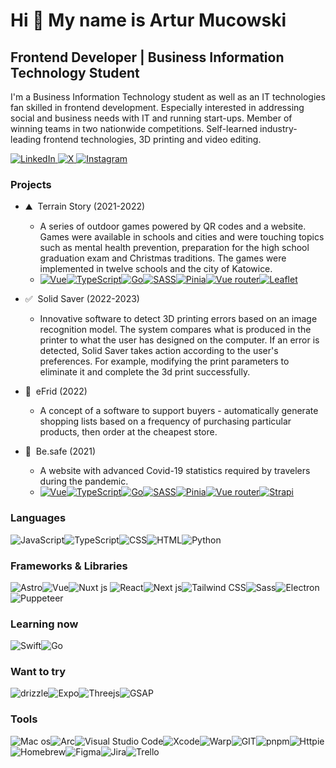 # Hi 👋 My name is Artur Mucowski

## Frontend Developer | Business Information Technology Student

I'm a Business Information Technology student as well as an IT technologies fan skilled in frontend development. Especially interested in addressing social and business needs with IT and running start-ups. Member of winning teams in two nationwide competitions. Self-learned industry-leading frontend technologies,
3D printing and video editing.

<a href="https://www.linkedin.com/in/artur-mucowski" target="_blank" rel="noreferrer">
<img src="https://img.shields.io/badge/LinkedIn-0077B5?style=for-the-badge&logo=linkedin&logoColor=white" alt="LinkedIn" />
</a>
<a href="https://x.com/artalatarta2" target="_blank" rel="noreferrer">
<img src="https://img.shields.io/badge/X-000000?style=for-the-badge&logo=x&logoColor=white" alt="X" />
</a>
<a href="https://www.instagram.com/artur.mucowski/" target="_blank" rel="noreferrer">
<img src="https://img.shields.io/badge/instagram-E4405F?style=for-the-badge&logo=instagram&logoColor=white" alt="Instagram" />
</a>

### Projects

- ⛰️  Terrain Story (2021-2022)

  - A series of outdoor games powered by QR codes and a website. Games were available in schools and cities and were touching topics such as mental health prevention, preparation for the high school graduation exam and Christmas traditions. The games were implemented in twelve schools and the city of Katowice.
  - <a href="https://vuejs.org/" target="_blank" rel="noreferrer"><img src="https://img.shields.io/badge/Vue%20js-35495E?style=for-the-badge&logo=vuedotjs&logoColor=4FC08D" alt="Vue"></a><a href="https://www.typescriptlang.org/" target="_blank" rel="noreferrer"><img src="https://img.shields.io/badge/TypeScript-007ACC?style=for-the-badge&logo=typescript&logoColor=white" alt="TypeScript"></a><a href="https://go.dev/" target="_blank" rel="noreferrer"><img src="https://img.shields.io/badge/Go-00ADD8?style=for-the-badge&logo=go&logoColor=white" alt="Go"></a><a href="https://sass-lang.com/" target="_blank" rel="noreferrer"><img src="https://img.shields.io/badge/SASS-CC6699?style=for-the-badge&logo=sass&logoColor=white" alt="SASS"></a><a href="https://pinia.vuejs.org/" target="_blank" rel="noreferrer"><img src="https://img.shields.io/badge/Pinia-FF005D?style=for-the-badge&logo=pinia&logoColor=white" alt="Pinia"></a><a href="https://router.vuejs.org/" target="_blank" rel="noreferrer"><img src="https://img.shields.io/badge/Vue%20router-4FC08D?style=for-the-badge&logo=vuedotjs&logoColor=white" alt="Vue router"></a><a href="https://leafletjs.com/" target="_blank" rel="noreferrer"><img src="https://img.shields.io/badge/Leaflet-199900?style=for-the-badge&logo=leaflet&logoColor=white" alt="Leaflet"></a>

- ✅  Solid Saver (2022-2023)
  - Innovative software to detect 3D printing errors based on an image recognition model. The system compares what is produced in the printer to what the user has designed on the computer. If an error is detected, Solid Saver takes action according to the user's preferences. For example, modifying the print parameters to eliminate it and complete the 3d print successfully.
- 🛒  eFrid (2022)
  - A concept of a software to support buyers - automatically generate shopping lists based on a frequency of purchasing particular products, then order at the cheapest store.
- 🦠  Be.safe (2021)
  - A website with advanced Covid-19 statistics required by travelers during the pandemic.
  - <a href="https://vuejs.org/" target="_blank" rel="noreferrer"><img src="https://img.shields.io/badge/Vue%20js-35495E?style=for-the-badge&logo=vuedotjs&logoColor=4FC08D" alt="Vue"></a><a href="https://www.typescriptlang.org/" target="_blank" rel="noreferrer"><img src="https://img.shields.io/badge/TypeScript-007ACC?style=for-the-badge&logo=typescript&logoColor=white" alt="TypeScript"></a><a href="https://go.dev/" target="_blank" rel="noreferrer"><img src="https://img.shields.io/badge/Go-00ADD8?style=for-the-badge&logo=go&logoColor=white" alt="Go"></a><a href="https://sass-lang.com/" target="_blank" rel="noreferrer"><img src="https://img.shields.io/badge/SASS-CC6699?style=for-the-badge&logo=sass&logoColor=white" alt="SASS"></a><a href="https://pinia.vuejs.org/" target="_blank" rel="noreferrer"><img src="https://img.shields.io/badge/Pinia-FF005D?style=for-the-badge&logo=pinia&logoColor=white" alt="Pinia"></a><a href="https://router.vuejs.org/" target="_blank" rel="noreferrer"><img src="https://img.shields.io/badge/Vue%20router-4FC08D?style=for-the-badge&logo=vuedotjs&logoColor=white" alt="Vue router"></a><a href="https://strapi.io/" target="_blank" rel="noreferrer"><img src="https://img.shields.io/badge/Strapi-4945FF?style=for-the-badge&logo=strapi&logoColor=white" alt="Strapi"></a>

### Languages

<img src="https://img.shields.io/badge/JavaScript-323330?style=for-the-badge&logo=javascript&logoColor=F7DF1E" alt="JavaScript" /><img src="https://img.shields.io/badge/TypeScript-007ACC?style=for-the-badge&logo=typescript&logoColor=white" alt="TypeScript" /><img src="https://img.shields.io/badge/CSS3-1572B6?style=for-the-badge&logo=css3&logoColor=white" alt="CSS" /><img src="https://img.shields.io/badge/HTML5-E34F26?style=for-the-badge&logo=html5&logoColor=white" alt="HTML" /><img src="https://img.shields.io/badge/Python-3776AB?style=for-the-badge&logo=python&logoColor=white" alt="Python" />

### Frameworks & Libraries

<img src="https://img.shields.io/badge/Astro-0C1222?style=for-the-badge&logo=astro&logoColor=FDFDFE" alt="Astro" /><img src="https://img.shields.io/badge/Vue%20js-35495E?style=for-the-badge&logo=vuedotjs&logoColor=4FC08D" alt="Vue" /><img src="https://img.shields.io/badge/nuxt%20js-00C58E?style=for-the-badge&logo=nuxtdotjs&logoColor=white" alt="Nuxt js" /> <img src="https://img.shields.io/badge/React-20232A?style=for-the-badge&logo=react&logoColor=61DAFB" alt="React" /><img src="https://img.shields.io/badge/next%20js-000000?style=for-the-badge&logo=nextdotjs&logoColor=white" alt="Next js" /><img src="https://img.shields.io/badge/Tailwind%20CSS-38B2AC?style=for-the-badge&logo=tailwind-css&logoColor=white" alt="Tailwind CSS" /><img src="https://img.shields.io/badge/Sass-CC6699?style=for-the-badge&logo=sass&logoColor=white" alt="Sass" /><img src="https://img.shields.io/badge/Electron-2B2E3A?style=for-the-badge&logo=electron&logoColor=9FEAF9" alt="Electron" /><img src="https://img.shields.io/badge/Puppeteer-40B5A4?style=for-the-badge&logo=Puppeteer&logoColor=white" alt="Puppeteer" />

### Learning now

<img src="https://img.shields.io/badge/Swift-FA7343?style=for-the-badge&logo=swift&logoColor=white" alt="Swift" /><img src="https://img.shields.io/badge/Go-00ADD8?style=for-the-badge&logo=go&logoColor=white" alt="Go" />

### Want to try

<img src="https://img.shields.io/badge/drizzle-C5F74F?style=for-the-badge&logo=drizzle&logoColor=black" alt="drizzle" /><img src="https://img.shields.io/badge/Expo-1B1F23?style=for-the-badge&logo=expo&logoColor=white" alt="Expo" /><img src="https://img.shields.io/badge/Threejs-000000?style=for-the-badge&logo=threedotjs&logoColor=white" alt="Threejs" /><img src="https://img.shields.io/badge/Gsap-000000?style=for-the-badge&logo=GreenSock&logoColor=white" alt="GSAP" />

### Tools

<img src="https://img.shields.io/badge/mac%20os-000000?style=for-the-badge&logo=apple&logoColor=white" alt="Mac os" /><img src="https://img.shields.io/badge/Arc-0229C0?style=for-the-badge&logo=Arc&logoColor=white" alt="Arc" /><img src="https://img.shields.io/badge/Visual%20Studio%20Code-0078D4?style=for-the-badge&logo=visual-studio-code&logoColor=white" alt="Visual Studio Code" /><img src="https://img.shields.io/badge/Xcode-1575F9?style=for-the-badge&logo=Xcode&logoColor=white" alt="Xcode" /><img src="https://img.shields.io/badge/warp-01A4FF?style=for-the-badge&logo=warp&logoColor=white" alt="Warp" /><img src="https://img.shields.io/badge/GIT-E44C30?style=for-the-badge&logo=git&logoColor=white" alt="GIT" /><img src="https://img.shields.io/badge/pnpm-yellow?style=for-the-badge&logo=pnpm&logoColor=white" alt="pnpm" /><img src="https://img.shields.io/badge/Httpie-231F1F?style=for-the-badge&logo=Httpie&logoColor=#73DB8C" alt="Httpie" /><img src="https://img.shields.io/badge/homebrew-FBB040?style=for-the-badge&logo=homebrew&logoColor=white" alt="Homebrew" /><img src="https://img.shields.io/badge/Figma-F24E1E?style=for-the-badge&logo=figma&logoColor=white" alt="Figma" /><img src="https://img.shields.io/badge/Jira-0052CC?style=for-the-badge&logo=Jira&logoColor=white" alt="Jira" /><img src="https://img.shields.io/badge/Trello-0052CC?style=for-the-badge&logo=trello&logoColor=white" alt="Trello" />
